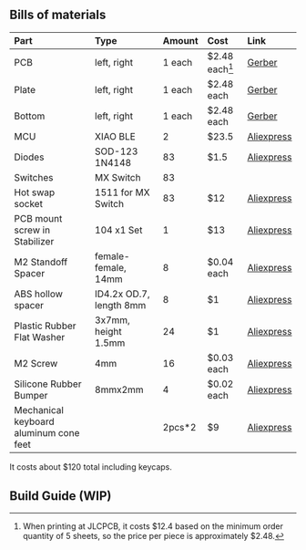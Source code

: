 ## Bills of materials

| Part          | Type             | Amount | Cost      | Link                                 |
| :-------------| :--------------- | :----- | :---------| :----------------------------------- |
| PCB           | left, right      | 1 each | $2.48 each[^1] | [Gerber](https://github.com/zenithistk/Horangi/tree/main/horangi_grin/GERBER) |
| Plate         | left, right      | 1 each | $2.48 each | [Gerber](https://github.com/zenithistk/Horangi/tree/main/horangi_grin/GERBER) |
| Bottom        | left, right      | 1 each | $2.48 each | [Gerber](https://github.com/zenithistk/Horangi/tree/main/horangi_grin/GERBER) |
| MCU           | XIAO BLE         | 2      | $23.5     | [Aliexpress](https://www.aliprice.com/s?id=1005004459618789_18&u=&c=STk20aIrxybL5QZVFBu0hwKupp&mv=3) |
| Diodes        | SOD-123 1N4148   | 83     | $1.5      | [Aliexpress](https://www.aliprice.com/s?id=4000685043735_18&u=&c=sYrnLeA6cygvL8dYFBu0WWWhFu&mv=3) |
| Switches      | MX Switch        | 83     |           |                                      |
| Hot swap socket | 1511 for MX Switch | 83     | $12      | [Aliexpress](https://www.aliprice.com/s?id=1005003873653184_18&u=&c=STk20aIrxybL5QZVFBu0hwKupp&mv=3) |
| PCB mount screw in Stabilizer | 104 x1 Set | 1     | $13 | [Aliexpress](https://www.aliprice.com/s?id=1005004322149134_18&u=&c=STk20aIrxybL5QZVFBu0hwKupp&mv=3) |
| M2 Standoff Spacer | female-female, 14mm | 8 | $0.04 each | [Aliexpress](https://www.aliprice.com/s?id=4001271908929_18&u=&c=sYrnLeA6cygvL8dYFBu0WWWhFu&mv=3) |
| ABS hollow spacer | ID4.2x OD.7, length 8mm | 8     | $1 | [Aliexpress](https://www.aliprice.com/s?id=1005004322149134_18&u=&c=STk20aIrxybL5QZVFBu0hwKupp&mv=3) |
| Plastic Rubber Flat Washer | 3x7mm, height 1.5mm | 24     | $1 | [Aliexpress](https://www.aliprice.com/s?id=1005001930481059_18&u=&c=STk20aIrxybL5QZVFBu0hwKupp&mv=3) |
| M2 Screw      | 4mm              | 16      | $0.03 each | [Aliexpress](https://www.aliprice.com/s?id=1005005275692984_18&u=&c=STk20aIrxybL5QZVFBu0hwKupp&mv=3) |
| Silicone Rubber Bumper  | 8mmx2mm | 4     | $0.02 each | [Aliexpress](https://www.aliprice.com/s?id=1005004068119765_18&u=&c=GzElGWnvfnh7JDjLFWhKuwBwuH&mv=3) |
| Mechanical keyboard aluminum cone feet |  | 2pcs*2     | $9 | [Aliexpress](https://www.aliprice.com/s?id=1005003651105955_18&u=&c=STk20aIrxybL5QZVFBu0hwKupp&mv=3) |

It costs about $120 total including keycaps.

## Build Guide (WIP)


[^1]: When printing at JLCPCB, it costs $12.4 based on the minimum order quantity of 5 sheets, so the price per piece is approximately $2.48.